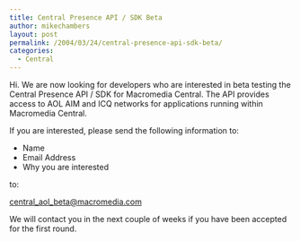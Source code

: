 ```yaml
---
title: Central Presence API / SDK Beta
author: mikechambers
layout: post
permalink: /2004/03/24/central-presence-api-sdk-beta/
categories:
  - Central
---
```



Hi. We are now looking for developers who are interested in beta testing the Central Presence API / SDK for Macromedia Central. The API provides access to AOL AIM and ICQ networks for applications running within Macromedia Central.

If you are interested, please send the following information to:

*   Name
*   Email Address
*   Why you are interested

to:

[central\_aol\_beta@macromedia.com][1]

We will contact you in the next couple of weeks if you have been accepted for the first round.

 [1]: central_aol_beta@macromedia.com
